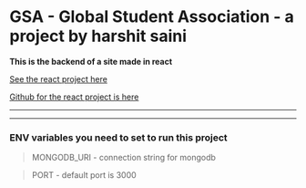 # GSA - Global Student Association - a project by harshit saini

**This is the backend of a site made in react**

[See the react project here](gsa-front.herokuapp.com)

[Github for the react project is here](https://github.com/harshit-saini/gsa-frontend-react)

---

---

### ENV variables you need to set to run this project

> MONGODB_URI - connection string for mongodb

> PORT - default port is 3000
